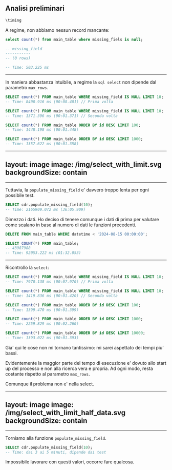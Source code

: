 ## Analisi preliminari

<v-click> 

```sql
\timing 
```
</v-click>

<v-click> 

A regime, non abbiamo nessun record mancante:

```sql
select count(*) from main_table where missing_fiels is null;

-- missing_field 
-----------
-- (0 rows)

-- Time: 503.225 ms
```

</v-click>

---

In maniera abbastanza intuibile, a regime la `sql select` non dipende dal parametro `max_rows`.

```sql    
SELECT count(*) FROM main_table WHERE missing_field IS NULL LIMIT 10;
-- Time: 8400.916 ms (00:08.401) // Prima volta

SELECT count(*) FROM main_table WHERE missing_field IS NULL LIMIT 10;
-- Time: 1371.396 ms (00:01.371) // Seconda volta

SELECT count(*) FROM main_table ORDER BY id DESC LIMIT 100;
-- Time: 1448.198 ms (00:01.448)

SELECT count(*) FROM main_table ORDER BY id DESC LIMIT 1000;
-- Time: 1357.622 ms (00:01.358)
```

---
layout: image
image: /img/select_with_limit.svg
backgroundSize: contain
---

---

Tuttavia, la `populate_missing_field` e' davvero troppo lenta per ogni possibile test. 

<v-click>

```sql
SELECT cdr.populate_missing_field(10);
-- Time: 2165909.072 ms (36:05.909)
```

</v-click>
<v-click>

Dimezzo i dati. Ho deciso di tenere comunque i dati di prima per valutare come scalano in base al numero di dati le funzioni precedenti.

</v-click>
<v-click>

```sql
DELETE FROM main_table WHERE datetime < '2024-08-15 00:00:00';
```

```sql
SELECT COUNT(*) FROM main_table;
-- 43987988
-- Time: 92053.222 ms (01:32.053)
```

</v-click>

---

Ricontrollo la `select`:

<v-click>

```sql    
SELECT count(*) FROM main_table WHERE missing_field IS NULL LIMIT 10;
-- Time: 7970.138 ms (00:07.970) // Prima volta

SELECT count(*) FROM main_table WHERE missing_field IS NULL LIMIT 10;
-- Time: 1419.836 ms (00:01.420) // Seconda volta

SELECT count(*) FROM main_table ORDER BY id DESC LIMIT 100;
-- Time: 1399.470 ms (00:01.399)

SELECT count(*) FROM main_table ORDER BY id DESC LIMIT 1000;
-- Time: 2259.829 ms (00:02.260)

SELECT count(*) FROM main_table ORDER BY id DESC LIMIT 10000;
-- Time: 1393.022 ms (00:01.393)
```
</v-click>

<v-click>

Gia' qui le cose non mi tornano tantissimo: mi sarei aspettato dei tempi piu' bassi. 

Evidentemente la maggior parte del tempo di esecuzione e' dovuto allo start up del processo e non alla ricerca vera e propria. Ad ogni modo, resta costante rispetto al parametro `max_rows`.
</v-click>

<v-click>

Comunque il problema non e' nella select.
</v-click>

---
layout: image
image: /img/select_with_limit_half_data.svg
backgroundSize: contain
---

---

Torniamo alla funzione `populate_missing_field`.

<v-click>

```sql    
SELECT cdr.populate_missing_field(10);
-- Time: dai 3 ai 5 minuti, dipende dai test 
```

</v-click>
<v-click>

Impossibile lavorare con questi valori, occorre fare qualcosa.

</v-click>